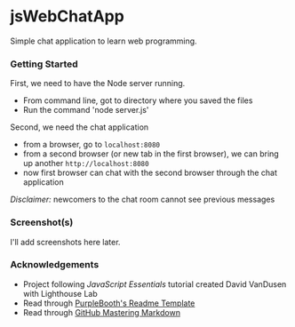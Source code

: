 # jsWebChatApp
Simple chat application to learn web programming.

### Getting Started

First, we need to have the Node server running. 
* From command line, got to directory where you saved the files
* Run the command 'node server.js'

Second, we need the chat application
* from a browser, go to ```localhost:8080 ```
* from a second browser (or new tab in the first browser), we can bring up another ```http://localhost:8080```
* now first browser can chat with the second browser through the chat application

*Disclaimer:* newcomers to the chat room cannot see previous messages

### Screenshot(s)
I'll add screenshots here later.

### Acknowledgements
* Project following <i>JavaScript Essentials</i> tutorial created David VanDusen with Lighthouse Lab
* Read through [PurpleBooth's Readme Template](https://gist.github.com/PurpleBooth/109311bb0361f32d87a2)
* Read through [GitHub Mastering Markdown](https://guides.github.com/features/mastering-markdown/)
